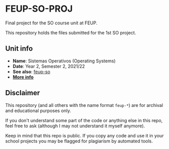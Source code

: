 # FEUP-SO-PROJ

Final project for the SO course unit at FEUP.

This repository holds the files submitted for the 1st SO project.

## Unit info

* **Name**: Sistemas Operativos (Operating Systems)
* **Date**: Year 2, Semester 2, 2021/22
* **See also**: [feup-so](https://github.com/ttoino/feup-so)
* [**More info**](https://sigarra.up.pt/feup/ucurr_geral.ficha_uc_view?pv_ocorrencia_id=484378)

## Disclaimer

This repository (and all others with the name format `feup-*`) are for archival and educational purposes only.

If you don't understand some part of the code or anything else in this repo, feel free to ask (although I may not understand it myself anymore).

Keep in mind that this repo is public. If you copy any code and use it in your school projects you may be flagged for plagiarism by automated tools.
